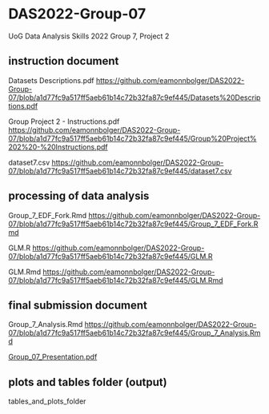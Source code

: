 # DAS2022-Group-07
UoG Data Analysis Skills 2022 Group 7, Project 2

## instruction document
Datasets Descriptions.pdf https://github.com/eamonnbolger/DAS2022-Group-07/blob/a1d77fc9a517ff5aeb61b14c72b32fa87c9ef445/Datasets%20Descriptions.pdf

Group Project 2 - Instructions.pdf https://github.com/eamonnbolger/DAS2022-Group-07/blob/a1d77fc9a517ff5aeb61b14c72b32fa87c9ef445/Group%20Project%202%20-%20Instructions.pdf

dataset7.csv https://github.com/eamonnbolger/DAS2022-Group-07/blob/a1d77fc9a517ff5aeb61b14c72b32fa87c9ef445/dataset7.csv

## processing of data analysis
Group_7_EDF_Fork.Rmd https://github.com/eamonnbolger/DAS2022-Group-07/blob/a1d77fc9a517ff5aeb61b14c72b32fa87c9ef445/Group_7_EDF_Fork.Rmd

GLM.R https://github.com/eamonnbolger/DAS2022-Group-07/blob/a1d77fc9a517ff5aeb61b14c72b32fa87c9ef445/GLM.R

GLM.Rmd https://github.com/eamonnbolger/DAS2022-Group-07/blob/a1d77fc9a517ff5aeb61b14c72b32fa87c9ef445/GLM.Rmd

## final submission document
Group_7_Analysis.Rmd https://github.com/eamonnbolger/DAS2022-Group-07/blob/a1d77fc9a517ff5aeb61b14c72b32fa87c9ef445/Group_7_Analysis.Rmd

[Group_07_Presentation.pdf](https://github.com/eamonnbolger/DAS2022-Group-07/files/8346367/Group_07_Presentation.pdf)

## plots and tables folder (output)

tables_and_plots_folder

